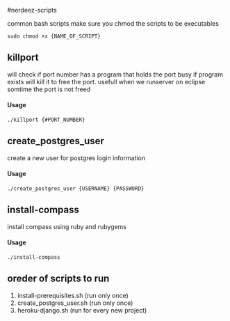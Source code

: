 #nerdeez-scripts


common bash scripts
make sure you chmod the scripts to be executables

```sudo chmod +x {NAME_OF_SCRIPT}```

## killport

will check if port number has a program that holds the port busy
if program exists will kill it to free the port.
usefull when we runserver on eclipse somtime the port is not freed

#### Usage

```./killport {#PORT_NUMBER}```


## create_postgres_user

create a new user for postgres login information

#### Usage

```./create_postgres_user {USERNAME} {PASSWORD}```

## install-compass

install compass using ruby and rubygems

#### Usage

```./install-compass ```


## oreder of scripts to run

1. install-prerequisites.sh (run only once)
2. create_postgres_user.sh (run only once)
3. heroku-django.sh (run for every new project)
